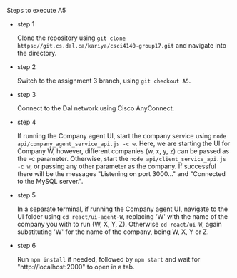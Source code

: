 Steps to execute A5

- step 1
    
    Clone the repository using `git clone https://git.cs.dal.ca/kariya/csci4140-group17.git` and navigate into the directory.
    
- step 2
    
   Switch to the assignment 3 branch, using `git checkout A5`.
    
- step 3 
    
    Connect to the Dal network using Cisco AnyConnect.

- step 4

    If running the Company agent UI, start the company service using `node api/company_agent_service_api.js -c w`. Here, we are starting the UI for Company W, however, different companies (w, x, y, z) can be passed as the -c parameter. Otherwise, start the `node api/client_service_api.js -c w`, or passing any other parameter as the company. If successful there will be the messages "Listening on port 3000..." and "Connected to the MySQL server.".

- step 5

    In a separate terminal, if running the Company agent UI, navigate to the UI folder using `cd react/ui-agent-W`, replacing 'W' with the name of the company you with to run (W, X, Y, Z). Otherwise `cd react/ui-W`, again substituting 'W' for the name of the company, being W, X, Y or Z.

- step 6

    Run `npm install` if needed, followed by `npm start` and wait for "http://localhost:2000" to open in a tab.
